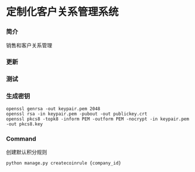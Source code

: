 # 定制化客户关系管理系统

### 简介

销售和客户关系管理

### 更新

### 测试

### 生成密钥

    openssl genrsa -out keypair.pem 2048
    openssl rsa -in keypair.pem -pubout -out publickey.crt
    openssl pkcs8 -topk8 -inform PEM -outform PEM -nocrypt -in keypair.pem -out pkcs8.key

### Command

创建默认积分规则

    python manage.py createcoinrule {company_id}
